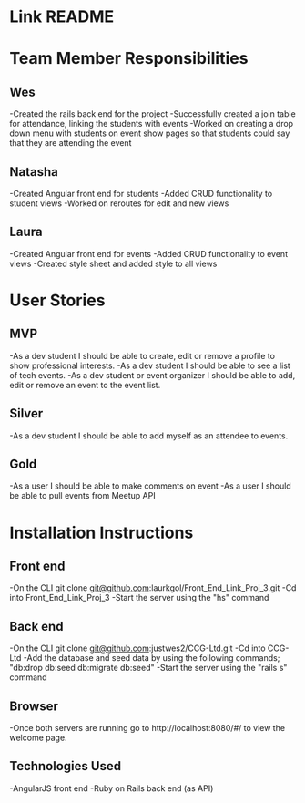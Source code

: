 # Link README

# Team Member Responsibilities

## Wes
-Created the rails back end for the project
-Successfully created a join table for attendance, linking the students with events
-Worked on creating a drop down menu with students on event show pages so that students could say that they are attending the event

## Natasha
-Created Angular front end for students
-Added CRUD functionality to student views
-Worked on reroutes for edit and new views

## Laura
-Created Angular front end for events
-Added CRUD functionality to event views
-Created style sheet and added style to all views

# User Stories
## MVP
-As a dev student I should be able to create, edit or remove a profile to show professional interests.
-As a dev student I should be able to see a list of tech events.
-As a dev student or event organizer I should be able to add, edit or remove an event to the event list.
## Silver
-As a dev student I should be able to add myself as an attendee to events.
## Gold
-As a user I should be able to make comments on event
-As a user I should be able to pull events from Meetup API

# Installation Instructions
## Front end
-On the CLI git clone git@github.com:laurkgol/Front_End_Link_Proj_3.git
-Cd into Front_End_Link_Proj_3
-Start the server using the "hs" command

## Back end
-On the CLI git clone git@github.com:justwes2/CCG-Ltd.git
-Cd into CCG-Ltd
-Add the database and seed data by using the following commands; "db:drop db:seed db:migrate db:seed"
-Start the server using the "rails s" command

## Browser
-Once both servers are running go to http://localhost:8080/#/ to view the welcome page.

## Technologies Used
-AngularJS front end
-Ruby on Rails back end (as API)
